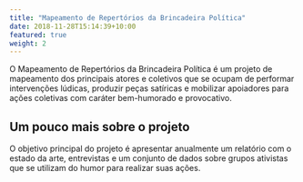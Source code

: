 ```yaml
---
title: "Mapeamento de Repertórios da Brincadeira Política"
date: 2018-11-28T15:14:39+10:00
featured: true
weight: 2
---
```


O Mapeamento de Repertórios da Brincadeira Política é um projeto de mapeamento dos principais atores e coletivos que se ocupam de performar intervenções lúdicas, produzir peças satíricas e mobilizar apoiadores para ações coletivas com caráter bem-humorado e provocativo.

## Um pouco mais sobre o projeto

O objetivo principal do projeto é apresentar anualmente um relatório com o estado da arte, entrevistas e um conjunto de dados sobre grupos ativistas que se utilizam do humor para realizar suas ações.
